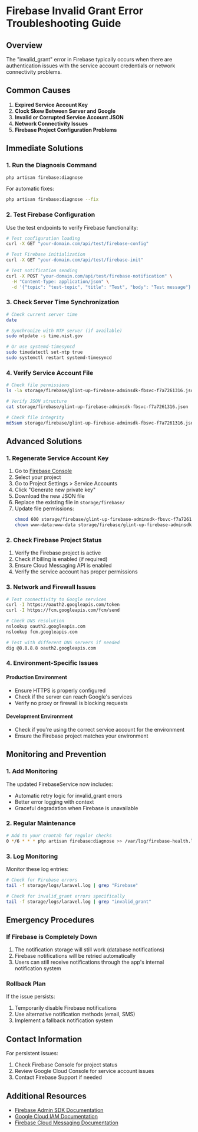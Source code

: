 # Firebase Invalid Grant Error Troubleshooting Guide

## Overview
The "invalid_grant" error in Firebase typically occurs when there are authentication issues with the service account credentials or network connectivity problems.

## Common Causes

1. **Expired Service Account Key**
2. **Clock Skew Between Server and Google**
3. **Invalid or Corrupted Service Account JSON**
4. **Network Connectivity Issues**
5. **Firebase Project Configuration Problems**

## Immediate Solutions

### 1. Run the Diagnosis Command
```bash
php artisan firebase:diagnose
```

For automatic fixes:
```bash
php artisan firebase:diagnose --fix
```

### 2. Test Firebase Configuration
Use the test endpoints to verify Firebase functionality:

```bash
# Test configuration loading
curl -X GET "your-domain.com/api/test/firebase-config"

# Test Firebase initialization
curl -X GET "your-domain.com/api/test/firebase-init"

# Test notification sending
curl -X POST "your-domain.com/api/test/firebase-notification" \
  -H "Content-Type: application/json" \
  -d '{"topic": "test-topic", "title": "Test", "body": "Test message"}'
```

### 3. Check Server Time Synchronization
```bash
# Check current server time
date

# Synchronize with NTP server (if available)
sudo ntpdate -s time.nist.gov

# Or use systemd-timesyncd
sudo timedatectl set-ntp true
sudo systemctl restart systemd-timesyncd
```

### 4. Verify Service Account File
```bash
# Check file permissions
ls -la storage/firebase/glint-up-firebase-adminsdk-fbsvc-f7a7261316.json

# Verify JSON structure
cat storage/firebase/glint-up-firebase-adminsdk-fbsvc-f7a7261316.json | jq .

# Check file integrity
md5sum storage/firebase/glint-up-firebase-adminsdk-fbsvc-f7a7261316.json
```

## Advanced Solutions

### 1. Regenerate Service Account Key
1. Go to [Firebase Console](https://console.firebase.google.com/)
2. Select your project
3. Go to Project Settings > Service Accounts
4. Click "Generate new private key"
5. Download the new JSON file
6. Replace the existing file in `storage/firebase/`
7. Update file permissions:
   ```bash
   chmod 600 storage/firebase/glint-up-firebase-adminsdk-fbsvc-f7a7261316.json
   chown www-data:www-data storage/firebase/glint-up-firebase-adminsdk-fbsvc-f7a7261316.json
   ```

### 2. Check Firebase Project Status
1. Verify the Firebase project is active
2. Check if billing is enabled (if required)
3. Ensure Cloud Messaging API is enabled
4. Verify the service account has proper permissions

### 3. Network and Firewall Issues
```bash
# Test connectivity to Google services
curl -I https://oauth2.googleapis.com/token
curl -I https://fcm.googleapis.com/fcm/send

# Check DNS resolution
nslookup oauth2.googleapis.com
nslookup fcm.googleapis.com

# Test with different DNS servers if needed
dig @8.8.8.8 oauth2.googleapis.com
```

### 4. Environment-Specific Issues

#### Production Environment
- Ensure HTTPS is properly configured
- Check if the server can reach Google's services
- Verify no proxy or firewall is blocking requests

#### Development Environment
- Check if you're using the correct service account for the environment
- Ensure the Firebase project matches your environment

## Monitoring and Prevention

### 1. Add Monitoring
The updated FirebaseService now includes:
- Automatic retry logic for invalid_grant errors
- Better error logging with context
- Graceful degradation when Firebase is unavailable

### 2. Regular Maintenance
```bash
# Add to your crontab for regular checks
0 */6 * * * php artisan firebase:diagnose >> /var/log/firebase-health.log 2>&1
```

### 3. Log Monitoring
Monitor these log entries:
```bash
# Check for Firebase errors
tail -f storage/logs/laravel.log | grep "Firebase"

# Check for invalid_grant errors specifically
tail -f storage/logs/laravel.log | grep "invalid_grant"
```

## Emergency Procedures

### If Firebase is Completely Down
1. The notification storage will still work (database notifications)
2. Firebase notifications will be retried automatically
3. Users can still receive notifications through the app's internal notification system

### Rollback Plan
If the issue persists:
1. Temporarily disable Firebase notifications
2. Use alternative notification methods (email, SMS)
3. Implement a fallback notification system

## Contact Information

For persistent issues:
1. Check Firebase Console for project status
2. Review Google Cloud Console for service account issues
3. Contact Firebase Support if needed

## Additional Resources

- [Firebase Admin SDK Documentation](https://firebase.google.com/docs/admin/setup)
- [Google Cloud IAM Documentation](https://cloud.google.com/iam/docs)
- [Firebase Cloud Messaging Documentation](https://firebase.google.com/docs/cloud-messaging) 